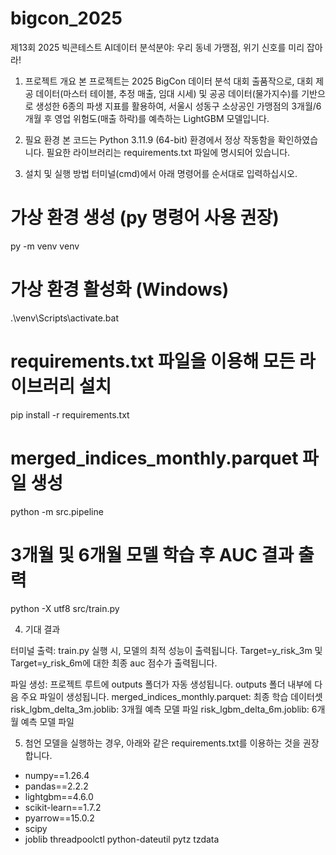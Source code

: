 # bigcon_2025

제13회 2025 빅콘테스트 AI데이터 분석분야: 
우리 동네 가맹점, 위기 신호를 미리 잡아라!


1. 프로젝트 개요
본 프로젝트는 2025 BigCon 데이터 분석 대회 출품작으로, 대회 제공 데이터(마스터 테이블, 추정 매출, 임대 시세) 및 공공 데이터(물가지수)를 기반으로 생성한 6종의 파생 지표를 활용하여, 서울시 성동구 소상공인 가맹점의 3개월/6개월 후 영업 위험도(매출 하락)를 예측하는 LightGBM 모델입니다.


2. 필요 환경
본 코드는 Python 3.11.9 (64-bit) 환경에서 정상 작동함을 확인하였습니다.
필요한 라이브러리는 requirements.txt 파일에 명시되어 있습니다.


3. 설치 및 실행 방법
터미널(cmd)에서 아래 명령어를 순서대로 입력하십시오.

# 가상 환경 생성 (py 명령어 사용 권장)
py -m venv venv

# 가상 환경 활성화 (Windows)
.\venv\Scripts\activate.bat

# requirements.txt 파일을 이용해 모든 라이브러리 설치
pip install -r requirements.txt

# merged_indices_monthly.parquet 파일 생성
python -m src.pipeline

# 3개월 및 6개월 모델 학습 후 AUC 결과 출력
python -X utf8 src/train.py


4. 기대 결과

터미널 출력: train.py 실행 시, 모델의 최적 성능이 출력됩니다.
Target=y_risk_3m 및 Target=y_risk_6m에 대한 최종 auc 점수가 출력됩니다.

파일 생성: 프로젝트 루트에 outputs 폴더가 자동 생성됩니다. outputs 폴더 내부에 다음 주요 파일이 생성됩니다.
merged_indices_monthly.parquet: 최종 학습 데이터셋
risk_lgbm_delta_3m.joblib: 3개월 예측 모델 파일
risk_lgbm_delta_6m.joblib: 6개월 예측 모델 파일



5. 첨언
모델을 실행하는 경우, 아래와 같은 requirements.txt를 이용하는 것을 권장합니다.

- numpy==1.26.4
- pandas==2.2.2
- lightgbm==4.6.0
- scikit-learn==1.7.2
- pyarrow==15.0.2
- scipy
- joblib
threadpoolctl
python-dateutil
pytz
tzdata
